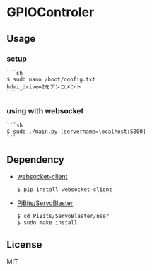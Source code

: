 GPIOControler
=============

## Usage

### setup

    ```sh
    $ sudo nano /boot/config.txt
    hdmi_drive=2をアンコメント
    ```

### using with websocket

    ```sh
    $ sudo ./main.py [servername=localhost:5000]
    ```

## Dependency

- [websocket-client](https://github.com/liris/websocket-client)

    ```sh
    $ pip install websocket-client
    ```

- [PiBits/ServoBlaster](https://github.com/richardghirst/PiBits)

    ```sh
    $ cd PiBits/ServoBlaster/user
    $ sudo make install
    ```

## License

MIT
